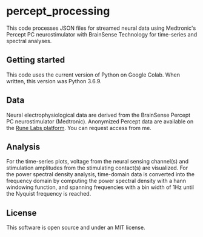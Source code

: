 # percept_processing

This code processes JSON files for streamed neural data using Medtronic's Percept PC neurostimulator
with BrainSense Technology for time-series and spectral analyses. 

## Getting started
This code uses the current version of Python on Google Colab. When written, this version was Python 3.6.9. 

## Data
Neural electrophysiological data are derived from the BrainSense Percept PC neurostimulator (Medtronic). 
Anonymized Percept data are available on the [Rune Labs platform](https://app.runelabs.io/patients).
You can request access from me.

## Analysis
For the time-series plots, voltage from the neural sensing channel(s) and stimulation amplitudes from the stimulating contact(s) are visualized.
For the power spectral density analysis, time-domain data is converted into the frequency domain by computing the power spectral density with a hann windowing function, and spanning frequencies with a bin width of 1Hz until the Nyquist frequency is reached.

## License
This software is open source and under an MIT license.
